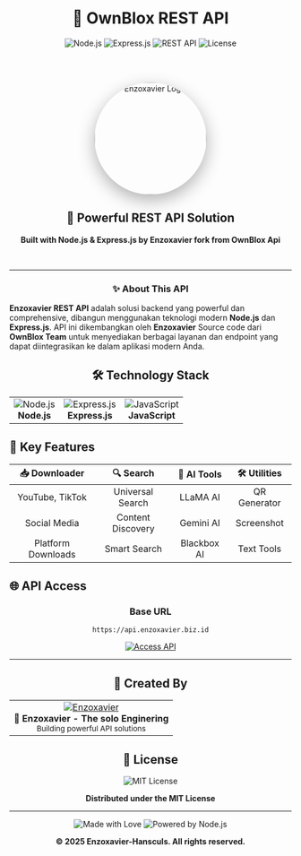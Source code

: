 <div align="center">
  
# 🚀 OwnBlox REST API

<img src="https://img.shields.io/badge/Node.js-43853D?style=for-the-badge&logo=node.js&logoColor=white" alt="Node.js" />
<img src="https://img.shields.io/badge/Express.js-404D59?style=for-the-badge&logo=express&logoColor=white" alt="Express.js" />
<img src="https://img.shields.io/badge/REST-API-blue?style=for-the-badge" alt="REST API" />
<img src="https://img.shields.io/badge/License-MIT-green?style=for-the-badge" alt="License" />

<br><br>

<img width="200" height="200" src="https://files.catbox.moe/7vq7nb.jpg" alt="Enzoxavier Logo" style="border-radius: 50%; box-shadow: 0 10px 30px rgba(0,0,0,0.3);" />

<h2>🎯 Powerful REST API Solution</h2>
<p><strong>Built with Node.js & Express.js by Enzoxavier fork from OwnBlox Api</strong></p>

<br>

---

<h3>✨ About This API</h3>

</div>

**Enzoxavier REST API** adalah solusi backend yang powerful dan comprehensive, dibangun menggunakan teknologi modern **Node.js** dan **Express.js**. API ini dikembangkan oleh **Enzoxavier** Source code dari **OwnBlox Team** untuk menyediakan berbagai layanan dan endpoint yang dapat diintegrasikan ke dalam aplikasi modern Anda.

<div align="center">

## 🛠️ **Technology Stack**

<table>
<tr>
<td align="center"><img src="https://img.shields.io/badge/Node.js-339933?style=flat&logo=nodedotjs&logoColor=white" alt="Node.js"/><br><b>Node.js</b></td>
<td align="center"><img src="https://img.shields.io/badge/Express.js-000000?style=flat&logo=express&logoColor=white" alt="Express.js"/><br><b>Express.js</b></td>
<td align="center"><img src="https://img.shields.io/badge/JavaScript-F7DF1E?style=flat&logo=javascript&logoColor=black" alt="JavaScript"/><br><b>JavaScript</b></td>
</tr>
</table>

</div>

## 🌟 **Key Features**

<div align="center">

| 📥 **Downloader** | 🔍 **Search** | 🤖 **AI Tools** | 🛠️ **Utilities** |
|:---:|:---:|:---:|:---:|
| YouTube, TikTok | Universal Search | LLaMA AI | QR Generator |
| Social Media | Content Discovery | Gemini AI | Screenshot |
| Platform Downloads | Smart Search | Blackbox AI | Text Tools |

</div>

## 🌐 **API Access**

<div align="center">

### **Base URL**
```
https://api.enzoxavier.biz.id
```

<a href="https://api.enzoxavier.biz.id" target="_blank">
  <img src="https://img.shields.io/badge/🌐_Access_API-667eea?style=for-the-badge&logoColor=white" alt="Access API" />
</a>

</div>

---

<div align="center">

## 👥 **Created By**

<table>
<tr>
<td align="center">
<a href="https://github.com/HansCuls" target="_blank">
<img src="https://img.shields.io/badge/Enzoxavier-667eea?style=for-the-badge&logo=github&logoColor=white" alt="Enzoxavier"/>
</a>
<br>
<b>👤 Enzoxavier - The solo Enginering</b>
<br>
<sub>Building powerful API solutions</sub>
</td>
</tr>
</table>

## 📄 **License**

<img src="https://img.shields.io/badge/License-MIT-green?style=for-the-badge" alt="MIT License" />

**Distributed under the MIT License**

---

<p>
<img src="https://img.shields.io/badge/Made_with-❤️-cyan?style=for-the-badge" alt="Made with Love" />
<img src="https://img.shields.io/badge/Powered_by-Node.js-339933?style=for-the-badge&logo=nodedotjs&logoColor=white" alt="Powered by Node.js" />
</p>

**© 2025 Enzoxavier-Hansculs. All rights reserved.**

</div>
